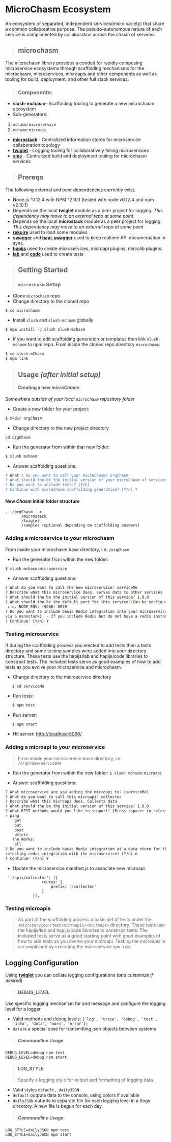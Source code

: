 MicroChasm Ecosystem
=============================================================================
An ecosystem of separated, independent services(micro variety) that share a common collaborative purpose. The pseudo-autonomous nature of each service is complimented by collaboration across the chasm of services. 

>## microchasm
 The microchasm library provides a conduit for rapidly composing microservice ecosystems through scaffolding mechanisms for the microchasm, microservices, microapis and other components as well as tooling for build, deployment, and other full stack services.

 >### Components:
 + **slush-mchasm**- Scaffolding tooling to generate a new microchasm ecosystem
 + Sub-generators:
  1. `mchasm:microservice`
  2. `mchasm:microapi`
 + **[microstack](./slush-mChasm/templates/microstack/README.md)** - Centralized information stores for microservice collaboration topology
 + **[twiglet](./slush-mChasm/templates/twiglet/README.md)** - Logging tooling for collaboratively felling microservices 
 + **[sips](./slush-mChasm/templates/sips/README.md)** - Centralized build and deployment tooling for microchasm services

>## Prereqs
 The following external and peer dependencies currently exist.

 + Node.js ^0.12.4 with NPM ^2.10.1 (tested with node v0.12.4 and npm v2.10.1)
 + Depends on the local **twiglet** module as a peer project for logging. _This dependency may move to an external repo at some point_
 +  Depends on the local **microstack** module as a peer project for logging. _This dependency may move to an external repo at some point_
 + **[rekuire](https://github.com/nadav-dav/rekuire)** used to load some modules.
 + **[swagger](http://swagger.io)** and **[hapi-swagger](https://github.com/glennjones/hapi-swagger)** used to keep realtime API documentation in sync.
 + **[hapijs](http://hapijs.com/)** used to create microservices, microapi plugins, mircolib plugins.
 + **[lab](https://github.com/hapijs/lab)** and **[code](https://github.com/hapijs/code)** used to create tests  


>## Getting Started
 >### `microchasm` Setup
 + Clone `microchasm` repo
 + Change directory to the cloned repo
 ```
$ cd microchasm
 ```
 + Install `slush` and `slush-mchasm` globally
```bash
$ npm install -g slush slush-mchasm
```
 + If you want to edit scaffolding generation or templates then link `slush-mchasm` to npm repo. From inside the cloned repo directory `microchasm`:
```bash
$ cd slush-mChasm
$ npm link
```

 >## Usage _(after initial setup)_
  >#### Creating a new _microChasm_
_Somewhere outside of your local `microchasm` repository folder_
 + Create a new folder for your project:
```bash
$ mkdir orgChasm
```
 + Change directory to the new project directory
```
cd orgChasm
```
 + Run the generator from within that new folder:
```bash
$ slush mchasm
```
 + Answer scaffolding questions:
```bash
? What's do you want to call your microChasm? orgChasm
? What should the be the initial version of your microChasm of services? 0.1.0
? Do you want to include tests? (Y/n) 
? Continue with microChasm scaffolding generation? (Y/n) Y
```
#### New _Chasm_ initial folder structure
  ``` 
.../orgChasm -->
         /microstack
         /twiglet
         /samples (optional depending on scaffolding answers)
```

###  Adding a microservice to your microchasm
From inside your microchasm base directory, i.e. `/orgChasm`
 + Run the generator from within the new folder:
```bash
$ slush mchasm:microservice
```
 + Answer scaffolding questions:
```bash
? What do you want to call the new microservice? serviceMe
? Describe what this microservice does. serves data to other services
? What should the be the initial version of this service? 1.0.0
? What should the be the default port for this service?(Can be configured in config/overrides per environment,
 i.e. NODE_ENV: (9080) 8090
? Do you want to include basic Redis integration into your microservice? (Recommended to add Redis configuration 
via a nanostack)  - If you include Redis but do not have a redis instance up and running the tests will fail. By default it expects a redis instance to be running on 192.168.59.103 prot 6379 (boot2docker ip and port)
? Continue? (Y/n) Y
```
### Testing microservice
If during the scaffolding process you elected to add tests then a tests directory and some testing samples were added 
into your directory structure. These tests use the hapijs/lab and hapijs/code libraries to construct tests. The included
tests serve as good examples of how to add tests as you evolve your microservice and microchasm.
+ Change directory to the microservice directory
```
   $ cd serviceMe
 ```
+ Run tests:
```bash
   $ npm test
```
+ Run server:
```bash
   $ npm start
```
+ Hit server: [http://localhost:8090/](http://localhost:8090/)

###  Adding a microapi to your microservice
>From inside your microservice base directory, i.e. `/orgChasm/serviceMe`

+ Run the generator from within the new folder: 
 ```$ slush mchasm:microapi ```

+ Answer scaffolding questions:
 ```bash
? What microservice are you adding the microapi to? (serviceMe)
? What do you want to call this microapi? collector
? Describe what this microapi does. Collects data
? What should the be the initial version of this service? 1.0.0
? What REST methods would you like to support? (Press <space> to select)
 > ping
     get
     put
     post
     delete
    The Works:
     all
? Do you want to include basic Redis integration at a data store for this microapi? (Requires previously 
selecting redis integration with the microservice) (Y/n) n 
? Continue? (Y/n) Y
```
+ Update the microservice manifest.js to associate new microapi
```            
 './apis/collector': [{
                routes: {
                    prefix: '/collector'
                }
            }],
 ```       
### Testing microapis
>As part of the scaffolding process a basic set of tests under the `<microservice>/test/microapis/<microapi>` directory. 
These tests use the hapijs/lab and hapijs/code libraries to construct tests. The included tests serve as a good starting
 point with good examples of how to add tests as you evolve your microapi. Testing the microapis is accomplished by executing the microservice `npm test`

## Logging Configuration 
Using **[twiglet](./twiglet/README.md)** you can collate logging configurations (_and customize if desired_)
>#### DEBUG_LEVEL
Use specific logging mechanism for and message and configure the logging level for a logger  
+ Valid methods and debug levels:
 ` ['log', 'trace', 'debug', 'test', 'info', 'data', 'warn', 'error']; `
+ `data` is a special case for transmitting json objects between systems

>##### Commandline Usage
 ```
DEBUG_LEVEL=debug npm test
DEBUG_LEVEL=debug npm start
```
>#### LOG_STYLE 
> Specify a logging style for output and formatting of logging data

+ Valid styles `default, dailyJSON`
+ `default` outputs data to the console, using colors if available
+ `dailyJSON` outputs to separate file for each logging level in a /logs directory. A new file is begun for each day.

 > ##### Commandline Usage
 ```
LOG_STYLE=dailyJSON npm test
LOG_STYLE=dailyJSON npm start 
```
